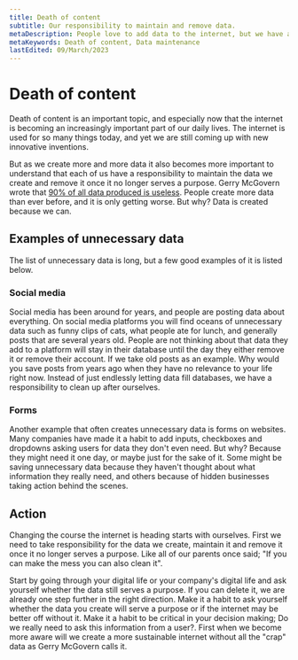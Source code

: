 ```yaml
---
title: Death of content
subtitle: Our responsibility to maintain and remove data.
metaDescription: People love to add data to the internet, but we have a responsibility to maintain it and remove it once it is no longer needed.
metaKeywords: Death of content, Data maintenance
lastEdited: 09/March/2023
---
```


# Death of content
Death of content is an important topic, and especially now that the internet is becoming an increasingly important part of our daily lives. The internet is used for so many things today, and yet we are still coming up with new innovative inventions. 

But as we create more and more data it also becomes more important to understand that each of us have a responsibility to maintain the data we create and remove it once it no longer serves a purpose. Gerry McGovern wrote that [90% of all data produced is useless](https://gerrymcgovern.com/90-of-data-is-crap/#:~:text=90%25%20of%20data%20produced%20and,make%20use%20of%20good%20data). People create more data than ever before, and it is only getting worse. But why? Data is created because we can. 

## Examples of unnecessary data
The list of unnecessary data is long, but a few good examples of it is listed below.

### Social media
Social media has been around for years, and people are posting data about everything. On social media platforms you will find oceans of unnecessary data such as funny clips of cats, what people ate for lunch, and generally posts that are several years old. People are not thinking about that data they add to a platform will stay in their database until the day they either remove it or remove their account. If we take old posts as an example. Why would you save posts from years ago when they have no relevance to your life right now. Instead of just endlessly letting data fill databases, we have a responsibility to clean up after ourselves.

### Forms
Another example that often creates unnecessary data is forms on websites. Many companies have made it a habit to add inputs, checkboxes and dropdowns asking users for data they don't even need. But why? Because they might need it one day, or maybe just for the sake of it. Some might be saving unnecessary data because they haven't thought about what information they really need, and others because of hidden businesses taking action behind the scenes.

## Action
Changing the course the internet is heading starts with ourselves. First we need to take responsibility for the data we create, maintain it and remove it once it no longer serves a purpose. Like all of our parents once said; "If you can make the mess you can also clean it".

Start by going through your digital life or your company's digital life and ask yourself whether the data still serves a purpose. If you can delete it, we are already one step further in the right direction. Make it a habit to ask yourself whether the data you create will serve a purpose or if the internet may be better off without it. Make it a habit to be critical in your decision making; Do we really need to ask this information from a user?. First when we become more aware will we create a more sustainable internet without all the "crap" data as Gerry McGovern calls it.